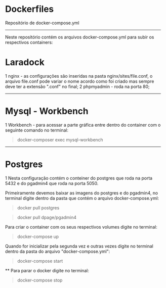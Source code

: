 # Dockerfiles
Repositório de docker-compose.yml
<hr>

Neste repositório contém os arquivos docker-compose.yml para subir os respectivos containers:

# Laradock

1 nginx - as configurações são inseridas na pasta nginx/sites/file.conf, o arquivo file.conf pode variar o nome acordo como foi criado mas sempre deve ter a extensão ".conf" no final;
2 phpmyadmin - roda na porta 80;

<hr>

# Mysql - Workbench

1 Workbench - para acessar a parte gráfica entre dentro do container com o seguinte comando no terminal:
> docker-composer exec mysql-workbench

<hr>

# Postgres

1 Nesta configuração contém o conteiner do postgres que roda na porta 5432 e do pgadmin4 que roda na porta 5050.

Primeiramente devemos baixar as imagens do postgres e do pgadmin4,
no terminal digite dentro da pasta que contém o arquivo docker-compose.yml:

> docker pull postgres

> docker pull dpage/pgadmin4

Para criar o container com os seus respectivos volumes  digite no terminal:

> docker-compose up

Quando for inicializar pela segunda vez e outras vezes digite no terminal dentro da pasta do arquivo "docker-compose.yml":

> docker-compose start

** Para parar o docker digite no terminal:

> docker-compose stop

